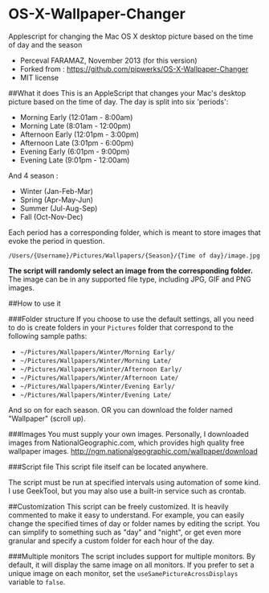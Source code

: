 OS-X-Wallpaper-Changer
======================

Applescript for changing the Mac OS X desktop picture based on the time of day and the season

- Perceval FARAMAZ, November 2013 (for this version)
- Forked from : https://github.com/pipwerks/OS-X-Wallpaper-Changer
- MIT license

##What it does
This is an AppleScript that changes your Mac's desktop picture based on the time of day.  The day is split into six 'periods':

- Morning Early (12:01am - 8:00am)
- Morning Late (8:01am - 12:00pm)
- Afternoon Early (12:01pm - 3:00pm)
- Afternoon Late (3:01pm - 6:00pm)
- Evening Early (6:01pm - 9:00pm)
- Evening Late (9:01pm - 12:00am)

And 4 season :
- Winter (Jan-Feb-Mar)
- Spring (Apr-May-Jun)
- Summer (Jul-Aug-Sep)
- Fall (Oct-Nov-Dec)

Each period has a corresponding folder, which is meant to store images that evoke the period in question.

    /Users/{Username}/Pictures/Wallpapers/{Season}/{Time of day}/image.jpg

**The script will randomly select an image from the corresponding folder.** The image can be in any supported file type, including JPG, GIF and PNG images.

##How to use it

###Folder structure
If you choose to use the default settings, all you need to do is create folders in your `Pictures` folder that correspond to the following sample paths:

- `~/Pictures/Wallpapers/Winter/Morning Early/`
- `~/Pictures/Wallpapers/Winter/Morning Late/`
- `~/Pictures/Wallpapers/Winter/Afternoon Early/`
- `~/Pictures/Wallpapers/Winter/Afternoon Late/`
- `~/Pictures/Wallpapers/Winter/Evening Early/`
- `~/Pictures/Wallpapers/Winter/Evening Late/`


And so on for each season.
OR you can download the folder named "Wallpaper" (scroll up).

###Images
You must supply your own images. Personally, I downloaded images from NationalGeographic.com, which provides high quality free wallpaper images. http://ngm.nationalgeographic.com/wallpaper/download
 
###Script file
This script file itself can be located anywhere.

The script must be run at specified intervals using automation of some kind. I use GeekTool, but you may also use a built-in service such as crontab. 


##Customization
This script can be freely customized. It is heavily commented to make it easy to understand. For example, you can easily change the specified times of day or folder names by editing the script. You can simplify to something such as "day" and "night", or get even more granular and specify a custom folder for each hour of the day.

###Multiple monitors
The script includes support for multiple monitors. By default, it will display the same image on all monitors. If you prefer to set a unique image on each monitor, set the `useSamePictureAcrossDisplays` variable to `false`. 
